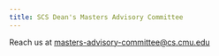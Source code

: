 ```yaml
---
title: SCS Dean's Masters Advisory Committee
---
```


Reach us at masters-advisory-committee@cs.cmu.edu

